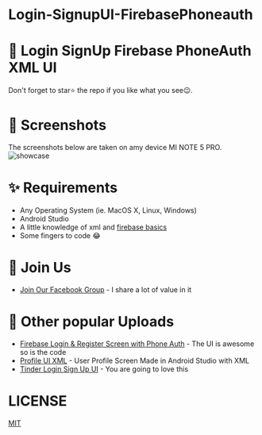 # Login-SignupUI-FirebasePhoneauth

# 📱 Login SignUp Firebase PhoneAuth XML UI 

Don't forget to star⭐ the repo if you like what you see😉.

# 📸 Screenshots
The screenshots below are taken on amy device MI NOTE 5 PRO.
![showcase](https://user-images.githubusercontent.com/55942632/65833006-fad40600-e2e8-11e9-8ff5-98b89cd39731.png)

# ✨ Requirements
- Any Operating System (ie. MacOS X, Linux, Windows)
- Android Studio
- A little knowledge of xml and [firebase basics](https://firebase.google.com/docs) 
- Some fingers to code 😂

# 🤗 Join Us
* [Join Our Facebook Group](https://www.facebook.com/groups/519517995532897/) - I share a lot of value in it

# 📢 Other popular Uploads
* [Firebase Login & Register Screen with Phone Auth](https://github.com/theindianappguy/Login-SignupUI-FirebasePhoneauth) - The UI is awesome so is the code
* [Profile UI XML](https://github.com/theindianappguy/SampleProfileUi) - User Profile Screen Made in Android Studio with XML 
* [Tinder Login Sign Up UI](https://github.com/theindianappguy/Tinder_Login_And_SignUp_UI_XML) - You are going to love this


# LICENSE
[MIT](./LICENSE.md)


